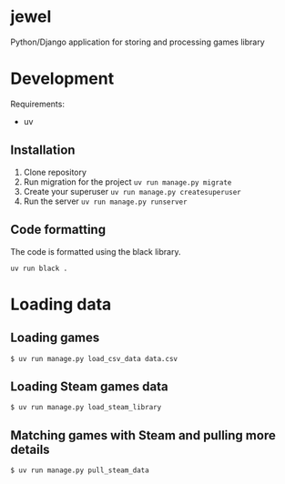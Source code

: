 # jewel
Python/Django application for storing and processing games library

# Development

Requirements:
- uv

## Installation

1. Clone repository
1. Run migration for the project `uv run manage.py migrate`
1. Create your superuser `uv run manage.py createsuperuser`
1. Run the server `uv run manage.py runserver`

## Code formatting

The code is formatted using the black library.

`uv run black .`

# Loading data

## Loading games

```shell
$ uv run manage.py load_csv_data data.csv
```

## Loading Steam games data

```shell
$ uv run manage.py load_steam_library
```

## Matching games with Steam and pulling more details

```shell
$ uv run manage.py pull_steam_data
```
